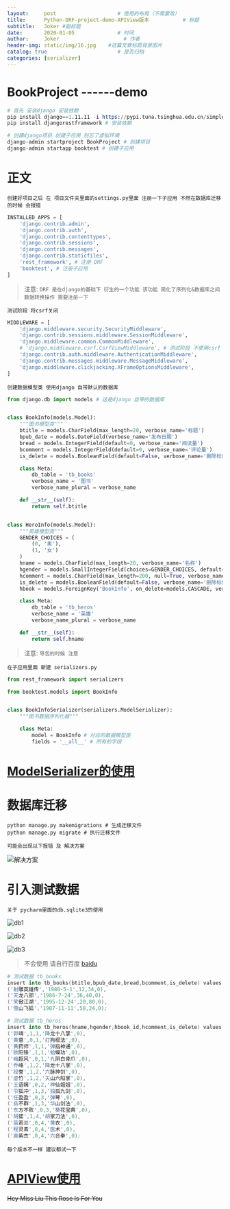 ```yaml
---
layout:     post                    # 使用的布局（不需要改）
title:      Python-DRF-project-demo-APIView版本           # 标题 
subtitle:   Joker #副标题
date:       2020-01-05              # 时间
author:     Joker                     # 作者
header-img: static/img/16.jpg    #这篇文章标题背景图片
catalog: true                       # 是否归档
categories: [serializer]
---
```


# BookProject ------demo

```s
# 首先 安装django 安装依赖
pip install django==1.11.11 -i https://pypi.tuna.tsinghua.edu.cn/simple # 安装django
pip install djangorestframework # 安装依赖

# 创建django项目 创建子应用 别忘了虚拟环境
django-admin startproject BookProject # 创建项目
django-admin startapp booktest # 创建子应用

```

# 正文

`创建好项目之后 在 项目文件夹里面的settings.py里面 注册一下子应用 不然在数据库迁移的时候 会报错`
```python
INSTALLED_APPS = [
    'django.contrib.admin',
    'django.contrib.auth',
    'django.contrib.contenttypes',
    'django.contrib.sessions',
    'django.contrib.messages',
    'django.contrib.staticfiles',
    'rest_framework', # 注册 DRF
    'booktest', # 注册子应用
]
```

> 注意: `DRF 是在django的基础下 衍生的一个功能 该功能 简化了序列化&数据库之间数据转换操作 需要注册一下`

`测试阶段 将csrf关闭`

```python
MIDDLEWARE = [
    'django.middleware.security.SecurityMiddleware',
    'django.contrib.sessions.middleware.SessionMiddleware',
    'django.middleware.common.CommonMiddleware',
    # 'django.middleware.csrf.CsrfViewMiddleware', # 测试阶段 不使用csrf
    'django.contrib.auth.middleware.AuthenticationMiddleware',
    'django.contrib.messages.middleware.MessageMiddleware',
    'django.middleware.clickjacking.XFrameOptionsMiddleware',
]
```

`创建数据模型类 使用django 自带默认的数据库`

```python
from django.db import models # 这是django 自带的数据库


class BookInfo(models.Model):
    """图书模型类"""
    btitle = models.CharField(max_length=20, verbose_name='标题')
    bpub_date = models.DateField(verbose_name='发布日期')
    bread = models.IntegerField(default=0, verbose_name='阅读量')
    bcomment = models.IntegerField(default=0, verbose_name='评论量')
    is_delete = models.BooleanField(default=False, verbose_name='删除标记')

    class Meta:
        db_table = 'tb_books'
        verbose_name = '图书'
        verbose_name_plural = verbose_name

    def __str__(self):
        return self.btitle


class HeroInfo(models.Model):
    """英雄模型类"""
    GENDER_CHOICES = (
        (0, '男'),
        (1, '女')
    )
    hname = models.CharField(max_length=20, verbose_name='名称')
    hgender = models.SmallIntegerField(choices=GENDER_CHOICES, default=0, verbose_name='性别')
    hcomment = models.CharField(max_length=200, null=True, verbose_name='备注')
    is_delete = models.BooleanField(default=False, verbose_name='删除标记')
    hbook = models.ForeignKey('BookInfo', on_delete=models.CASCADE, verbose_name='所属图书')

    class Meta:
        db_table = 'tb_heros'
        verbose_name = '英雄'
        verbose_name_plural = verbose_name

    def __str__(self):
        return self.hname

```

> 注意: `导包的时候 注意`

`在子应用里面 新建 serializers.py`

```python
from rest_framework import serializers

from booktest.models import BookInfo


class BookInfoSerializer(serializers.ModelSerializer):
    """图书数据序列化器"""

    class Meta:
        model = BookInfo # 对应的数据模型类
        fields = '__all__' # 所有的字段

```

# [ModelSerializer的使用](https://joker-j-o.github.io/python/django/2020/01/06/DRF-ModelSerializer.html)

# 数据库迁移

```shell
python manage.py makemigrations # 生成迁移文件
python manage.py migrate # 执行迁移文件
```

`可能会出现以下报错 及 解决方案`

![解决方案](/static/img/pycharm-items.png)

# 引入测试数据

`关于 pycharm里面的db.sqlite3的使用`

![db1](/static/img/django-db1.png)

![db2](/static/img/django-db2.png)

![db3](/static/img/django-db3.png)

> 不会使用 请自行百度 [baidu](https://www.baidu.com)

```s
# 测试数据 tb_books
insert into tb_books(btitle,bpub_date,bread,bcomment,is_delete) values
('射雕英雄传','1980-5-1',12,34,0),
('天龙八部','1986-7-24',36,40,0),
('笑傲江湖','1995-12-24',20,80,0),
('雪山飞狐','1987-11-11',58,24,0);

# 测试数据 tb_heros
insert into tb_heros(hname,hgender,hbook_id,hcomment,is_delete) values
('郭靖',1,1,'降龙十八掌',0),
('黄蓉',0,1,'打狗棍法',0),
('黄药师',1,1,'弹指神通',0),
('欧阳锋',1,1,'蛤蟆功',0),
('梅超风',0,1,'九阴白骨爪',0),
('乔峰',1,2,'降龙十八掌',0),
('段誉',1,2,'六脉神剑',0),
('虚竹',1,2,'天山六阳掌',0),
('王语嫣',0,2,'神仙姐姐',0),
('令狐冲',1,3,'独孤九剑',0),
('任盈盈',0,3,'弹琴',0),
('岳不群',1,3,'华山剑法',0),
('东方不败',0,3,'葵花宝典',0),
('胡斐',1,4,'胡家刀法',0),
('苗若兰',0,4,'黄衣',0),
('程灵素',0,4,'医术',0),
('袁紫衣',0,4,'六合拳',0);
```

`每个版本不一样 建议都试一下`

# [APIView使用](https://joker-j-o.github.io/python/django/2020/01/06/DRF-APIView.html)


~~Hey Miss Liu This Rose Is For You~~